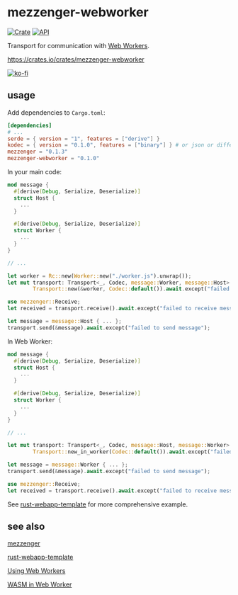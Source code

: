 # mezzenger-webworker

[![Crate](https://img.shields.io/crates/v/mezzenger-webworker.svg)](https://crates.io/crates/mezzenger-webworker)
[![API](https://docs.rs/mezzenger-webworker/badge.svg)](https://docs.rs/mezzenger-webworker)

Transport for communication with [Web Workers](https://developer.mozilla.org/en-US/docs/Web/API/Web_Workers_API).

https://crates.io/crates/mezzenger-webworker

[![ko-fi](https://ko-fi.com/img/githubbutton_sm.svg)](https://ko-fi.com/O5O31JYZ4)

## usage

Add dependencies to `Cargo.toml`:

```toml
[dependencies]
# ...
serde = { version = "1", features = ["derive"] }
kodec = { version = "0.1.0", features = ["binary"] } # or json or different one from another crate...
mezzenger = "0.1.3"
mezzenger-webworker = "0.1.0"
```

In your main code:

```rust
mod message {
  #[derive(Debug, Serialize, Deserialize)]
  struct Host {
    ...
  }

  #[derive(Debug, Serialize, Deserialize)]
  struct Worker { 
    ...
  }
}

// ...

let worker = Rc::new(Worker::new("./worker.js").unwrap());
let mut transport: Transport<_, Codec, message::Worker, message::Host> =
        Transport::new(&worker, Codec::default()).await.except("failed to open transport");

use mezzenger::Receive;
let received = transport.receive().await.except("failed to receive message");

let message = message::Host { ... };
transport.send(&message).await.except("failed to send message");

```

In Web Worker:

```rust
mod message {
  #[derive(Debug, Serialize, Deserialize)]
  struct Host {
    ...
  }

  #[derive(Debug, Serialize, Deserialize)]
  struct Worker { 
    ...
  }
}

// ...

let mut transport: Transport<_, Codec, message::Host, message::Worker> =
        Transport::new_in_worker(Codec::default()).await.except("failed to open transport");

let message = message::Worker { ... };
transport.send(&message).await.except("failed to send message");

use mezzenger::Receive;
let received = transport.receive().await.except("failed to receive message");

```

See [rust-webapp-template](https://github.com/zduny/rust-webapp-template) for more comprehensive example.

## see also

[mezzenger](https://github.com/zduny/mezzenger)

[rust-webapp-template](https://github.com/zduny/rust-webapp-template)

[Using Web Workers](https://developer.mozilla.org/en-US/docs/Web/API/Web_Workers_API/Using_web_workers)

[WASM in Web Worker](https://rustwasm.github.io/wasm-bindgen/examples/wasm-in-web-worker.html)
